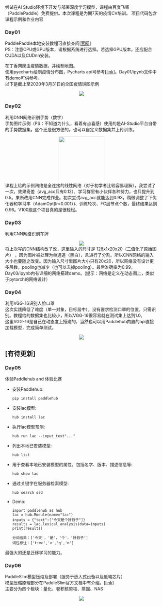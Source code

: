 尝试在AI Studio环境下开发与部署深度学习模型，课程由百度飞桨（PaddlePaddle）免费提供。本次课程是为期7天的疫情CV培训。
项目代码包含课程示例和作业内容
### Day01
PaddlePaddle本地安装教程可直接查阅[[官网](https://www.paddlepaddle.org.cn/documentation/docs/zh/install/index_cn.html)]  
PS：注意CPU或GPU版本，请根据系统进行选择。若选择GPU版本，还应配合CUDA以及CUDnn安装。  

在丁香网爬虫疫情数据，并绘制地图。  
使用pyecharts绘制疫情分布图，Pycharts api可参考[[link](https://pyecharts.org/#/zh-cn/)]。Day01/ipynb文件中有demo可供参考。  
以下是截止至2020年3月31日的全国疫情饼图示例  
<div align=center><img src="https://github.com/IDayday/AI-Studio-7days-CV_for_epidemic/blob/master/sample/%E7%96%AB%E6%83%85%E9%A5%BC%E5%9B%BE%E7%A4%BA%E4%BE%8B.png"/></div>   

### Day02
利用DNN网络识别手势（数字）  
手势图片示例（PS：不知道为什么，看着有点喜感）使用的是AI-Studio平台自带的手势数据集，这个还是很方便的，也可以自定义数据集并上传训练。  
<div align=center><img width="150" height="150" src="https://github.com/IDayday/AI-Studio-7days-CV_for_epidemic/blob/master/Day02/%E6%89%8B%E5%8A%BF.jpg"/></div>   
课程上给的示例网络是全连接的线性网络（对于初学者比较容易理解），我尝试了一次，效果奇差（avg_acc只有0.12），学习群里有小伙伴各种努力，也只提升到0.5。果断改用CNN完成作业。初次尝试avg_acc就能达到0.93，稍微调整了下优化器和学习率（AdamOpt(lr=0.001）)、训练轮次、FC层节点个数，最终结果达到0.96。V100跑这个项目真的是很轻松。   

### Day03
利用CNN网络识别车牌  
<div align=center><img src="https://github.com/IDayday/AI-Studio-7days-CV_for_epidemic/blob/master/Day03/%E8%BD%A6%E7%89%8C.png"/></div>  
将上次写的CNN结构改了改，这里输入的尺寸是 128x1x20x20（二值化了原始图片） ，因为图片被处理为单通道（黑白），且进行了分割。所以CNN网络的输入大小也要随之改变。因为输入尺寸里图片大小只有20x20，所以网络没有设计更多层数，pooling也减少（也可以去掉pooling）。最后准确率为0.99。Day03/ipynb内有详细的网络搭建demo。(提示：网络是定义在动态图上，类似于pytorch的网络设计）  

### Day04
利用VGG-16识别人脸口罩  
这次实践降低了难度（单一对象，目标居中），没有要求检测口罩的位置，只需识别。教程给的数据集也比较小，所以VGG-16很容易就在测试集上达到1.0。  
这里VGG-16是自己在动态度上搭建的，当然也可以用Paddlehub内置的api直接加载模型，完成简单测试。  
<div align=center><img src="https://github.com/IDayday/AI-Studio-7days-CV_for_epidemic/blob/master/Day04/infer_mask01.jpg"/></div>  

## [有待更新]
### Day05
体验Paddlehub and 体验比赛  
- 安装Paddlehub:
  ```
  pip install paddlehub
  ```
- 安装lac模型:
  ```
  hub install lac
  ```
- 执行lac模型预测:
  ```
  hub run lac --input_text"..."
  ```
- 列出本地已安装模型:
  ```
  hub list
  ```
- 用于查看本地已安装模型的属性，包括名字、版本、描述信息等:
  ```
  hub show lac
  ```
- 通过关键字在服务器检索模型:
  ```
  hub search ssd
  ```
- Demo:
  ```
  import paddlehub as hub
  lac = hub.Module(name="lac")
  inputs = {"text":["今天是个好日子"]}
  results = lac.lexical_analysis(data=inputs)
  print(results)
  ```
  ```
  分词结果：['今天'，'是'，'个'，'好日子']
  词性标注：['time','v','q','n']
  ```
最强大的还是迁移学习的能力。
### Day06
PaddleSlim模型压缩及部署（服务于嵌入式设备以及低端芯片）    
模型压缩原理部分在PaddleSlim官方文档中有介绍。[[link](https://paddlepaddle.github.io/PaddleSlim/algo/algo.html)]  
主要分为四个板块：量化、卷积核剪枝、蒸馏、NAS  
<div align=center><img src="https://github.com/IDayday/AI-Studio-7days-CV_for_epidemic-PaddlePaddle-/blob/master/sample/PaddleSlim.jpg"/></div>   
